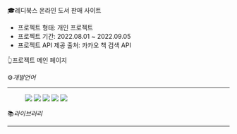 

🎓레디북스 온라인 도서 판매 사이트  
 
* 프로젝트 형태: 개인 프로젝트
* 프로젝트 기간: 2022.08.01 ~ 2022.09.05
* 프로젝트 API 제공 출처: 카카오 책 검색 API



👆프로젝트 메인 페이지

⚙️*개발언어*
<hr/>
<figure class="third">

 <img src="https://img.shields.io/badge/html5-E34F26?style=for-the-badge&logo=html5&logoColor=white">
 <img src="https://img.shields.io/badge/css-1572B6?style=for-the-badge&logo=css&logoColor=white">
 <img src="https://img.shields.io/badge/typescript-3178C6?style=for-the-badge&logo=typescript&logoColor=white">
 <img src="https://img.shields.io/badge/react-61DAFB?style=for-the-badge&logo=react&logoColor=white">
 <img src="https://img.shields.io/badge/redux-764ABC?style=for-the-badge&logo=redux&logoColor=white">
</figure>

📚*라이브러리*
<hr/>


